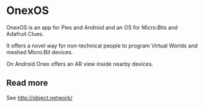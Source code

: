 
# OnexOS

OnexOS is an app for Pies and Android and an OS for Micro:Bits and Adafruit Clues.

It offers a novel way for non-technical people to program Virtual Worlds and meshed Micro:Bit devices.

On Android Onex offers an AR view inside nearby devices.

## Read more

See http://object.network/


